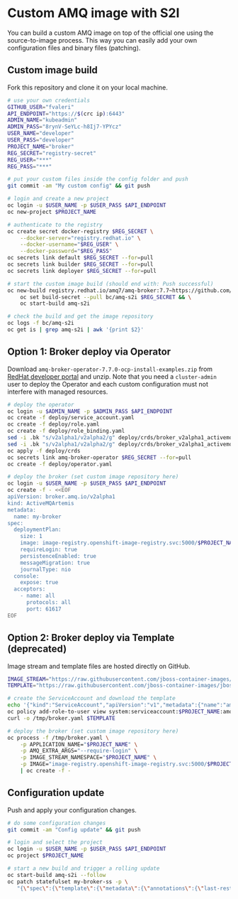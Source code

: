 # Custom AMQ image with S2I
You can build a custom AMQ image on top of the official one using the source-to-image process.
This way you can easily add your own configuration files and binary files (patching).

## Custom image build
Fork this repository and clone it on your local machine.
```sh
# use your own credentials
GITHUB_USER="fvaleri"
API_ENDPOINT="https://$(crc ip):6443"
ADMIN_NAME="kubeadmin"
ADMIN_PASS="8rynV-SeYLc-h8Ij7-YPYcz"
USER_NAME="developer"
USER_PASS="developer"
PROJECT_NAME="broker"
REG_SECRET="registry-secret"
REG_USER="***"
REG_PASS="***"

# put your custom files inside the config folder and push
git commit -am "My custom config" && git push

# login and create a new project
oc login -u $USER_NAME -p $USER_PASS $API_ENDPOINT
oc new-project $PROJECT_NAME

# authenticate to the registry
oc create secret docker-registry $REG_SECRET \
    --docker-server="registry.redhat.io" \
    --docker-username="$REG_USER" \
    --docker-password="$REG_PASS"
oc secrets link default $REG_SECRET --for=pull
oc secrets link builder $REG_SECRET --for=pull
oc secrets link deployer $REG_SECRET --for=pull

# start the custom image build (should end with: Push successful)
oc new-build registry.redhat.io/amq7/amq-broker:7.7~https://github.com/$GITHUB_USER/amq-s2i.git && \
    oc set build-secret --pull bc/amq-s2i $REG_SECRET && \
    oc start-build amq-s2i

# check the build and get the image repository
oc logs -f bc/amq-s2i
oc get is | grep amq-s2i | awk '{print $2}'
```

## Option 1: Broker deploy via Operator
Download `amq-broker-operator-7.7.0-ocp-install-examples.zip` from [RedHat developer portal](https://developers.redhat.com/products/amq/overview) and unzip.
Note that you need a `cluster-admin` user to deploy the Operator and each custom configuration must not interfere with managed resources.
```sh
# deploy the operator
oc login -u $ADMIN_NAME -p $ADMIN_PASS $API_ENDPOINT
oc create -f deploy/service_account.yaml
oc create -f deploy/role.yaml
oc create -f deploy/role_binding.yaml
sed -i .bk "s/v2alpha1/v2alpha2/g" deploy/crds/broker_v2alpha1_activemqartemis_crd.yaml
sed -i .bk "s/v2alpha1/v2alpha2/g" deploy/crds/broker_v2alpha1_activemqartemisaddress_crd.yaml
oc apply -f deploy/crds
oc secrets link amq-broker-operator $REG_SECRET --for=pull
oc create -f deploy/operator.yaml

# deploy the broker (set custom image repository here)
oc login -u $USER_NAME -p $USER_PASS $API_ENDPOINT
oc create -f - <<EOF
apiVersion: broker.amq.io/v2alpha1
kind: ActiveMQArtemis
metadata:
  name: my-broker
spec:
  deploymentPlan:
    size: 1
    image: image-registry.openshift-image-registry.svc:5000/$PROJECT_NAME/amq-s2i
    requireLogin: true
    persistenceEnabled: true
    messageMigration: true
    journalType: nio
  console:
    expose: true
  acceptors:
    - name: all
      protocols: all
      port: 61617
EOF
```

## Option 2: Broker deploy via Template (deprecated)
Image stream and template files are hosted directly on GitHub.
```sh
IMAGE_STREAM="https://raw.githubusercontent.com/jboss-container-images/jboss-amq-7-broker-openshift-image/75-7.7.0.GA/amq-broker-7-image-streams.yaml"
TEMPLATE="https://raw.githubusercontent.com/jboss-container-images/jboss-amq-7-broker-openshift-image/77-7.7.0.GA/templates/amq-broker-77-basic.yaml"

# create the ServiceAccount and download the template
echo '{"kind":"ServiceAccount","apiVersion":"v1","metadata":{"name":"amq-service-account"}}' | oc create -f -
oc policy add-role-to-user view system:serviceaccount:$PROJECT_NAME:amq-service-account
curl -o /tmp/broker.yaml $TEMPLATE

# deploy the broker (set custom image repository here)
oc process -f /tmp/broker.yaml \
    -p APPLICATION_NAME="$PROJECT_NAME" \
    -p AMQ_EXTRA_ARGS="--require-login" \
    -p IMAGE_STREAM_NAMESPACE="$PROJECT_NAME" \
    -p IMAGE="image-registry.openshift-image-registry.svc:5000/$PROJECT_NAME/amq-s2i" \
    | oc create -f -
```

## Configuration update
Push and apply your configuration changes.
```sh
# do some configuration changes
git commit -am "Config update" && git push

# login and select the project
oc login -u $USER_NAME -p $USER_PASS $API_ENDPOINT
oc project $PROJECT_NAME

# start a new build and trigger a rolling update
oc start-build amq-s2i --follow
oc patch statefulset my-broker-ss -p \
   "{\"spec\":{\"template\":{\"metadata\":{\"annotations\":{\"last-restart\":\"`date +'%s'`\"}}}}}"
```
